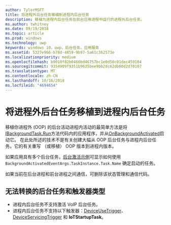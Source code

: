 ```yaml
---
author: TylerMSFT
title: 将进程外后台任务移植到进程内后台任务
description: 移植为进程内后台任务在前台应用进程中运行的进程外后台任务。
ms.author: twhitney
ms.date: 09/19/2018
ms.topic: article
ms.prod: windows
ms.technology: uwp
keywords: windows 10，uwp，后台任务，应用服务
ms.assetid: 5327e966-b78d-4859-9b97-5a61c362573e
ms.localizationpriority: medium
ms.openlocfilehash: b9010f82b0460bd46757bc1e0d58c01dec459104
ms.sourcegitcommit: 9354909f9351b9635bee9bb2dc62db60d2d70107
ms.translationtype: MT
ms.contentlocale: zh-CN
ms.lasthandoff: 10/16/2018
ms.locfileid: "4694654"
---
```

# <a name="port-an-out-of-process-background-task-to-an-in-process-background-task"></a>将进程外后台任务移植到进程内后台任务

移植你进程外 (OOP) 的后台活动进程内活动的最简单方法是将[IBackgroundTask.Run](https://msdn.microsoft.com/library/windows/apps/windows.applicationmodel.background.ibackgroundtask.run.aspx?f=255&MSPPError=-2147217396)方法代码内的应用程序，并从[OnBackgroundActivated](/uwp/api/windows.ui.xaml.application.onbackgroundactivated)启动它。 在此处所述的技术不是有关创建大幅从 OOP 后台任务与进程内后台任务。它的有关重写 （或移植） OOP 版本到进程内版本。

如果应用具有多个后台任务，[后台激活示例](https://github.com/Microsoft/Windows-universal-samples/tree/dev/Samples/BackgroundActivation)可显示如何使用 `BackgroundActivatedEventArgs.TaskInstance.Task.Name` 确定启动的任务。

如果当前在后台进程和前台进程之间通信，可删除该状态管理和通信代码。

## <a name="background-tasks-and-trigger-types-that-cannot-be-converted"></a>无法转换的后台任务和触发器类型

* 进程内后台任务不支持激活 VoIP 后台任务。
* 进程内后台任务不支持以下触发器：[DeviceUseTrigger](https://msdn.microsoft.com/library/windows/apps/windows.applicationmodel.background.deviceusetrigger.aspx?f=255&MSPPError=-2147217396)、[DeviceServicingTrigger](https://msdn.microsoft.com/library/windows/apps/windows.applicationmodel.background.deviceservicingtrigger.aspx) 和 **IoTStartupTask**。
